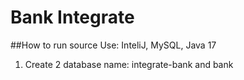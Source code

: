 # Bank Integrate

##How to run source
Use: InteliJ, MySQL, Java 17

1. Create 2 database name: integrate-bank and bank
